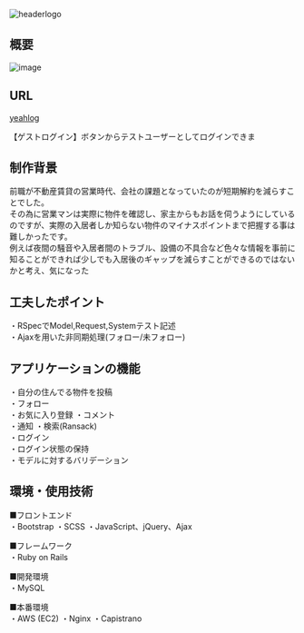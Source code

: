 ![headerlogo](https://user-images.githubusercontent.com/73694913/104428553-f740bd00-55c7-11eb-8935-0c57a0694f78.png)


## 概要
![image](https://user-images.githubusercontent.com/73694913/104434513-a6809280-55ce-11eb-8267-fadf970edc37.png)

## URL
 [yeahlog](http://3.131.23.59 "yeahlog")<br>
 
 【ゲストログイン】ボタンからテストユーザーとしてログインできま
 
## 制作背景

前職が不動産賃貸の営業時代、会社の課題となっていたのが短期解約を減らすことでした。  
その為に営業マンは実際に物件を確認し、家主からもお話を伺うようにしているのですが、実際の入居者しか知らない物件のマイナスポイントまで把握する事は難しかったです。  
例えば夜間の騒音や入居者間のトラブル、設備の不具合など色々な情報を事前に知ることができれば少しでも入居後のギャップを減らすことができるのではないかと考え、気になった


## 工夫したポイント
・RSpecでModel,Request,Systemテスト記述  
・Ajaxを用いた非同期処理(フォロー/未フォロー)    

## アプリケーションの機能
・自分の住んでる物件を投稿  
・フォロー  
・お気に入り登録
・コメント  
・通知
・検索(Ransack)  
・ログイン  
・ログイン状態の保持  
・モデルに対するバリデーション

## 環境・使用技術
■フロントエンド  
・Bootstrap
・SCSS
・JavaScript、jQuery、Ajax

■フレームワーク  
・Ruby on Rails
 
■開発環境    
・MySQL
 
■本番環境  
・AWS (EC2)
・Nginx
・Capistrano
